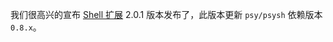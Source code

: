 我们很高兴的宣布 [Shell 扩展](https://github.com/yiisoft/yii2-shell) 2.0.1 版本发布了，此版本更新 `psy/psysh` 依赖版本 `0.8.x`。
